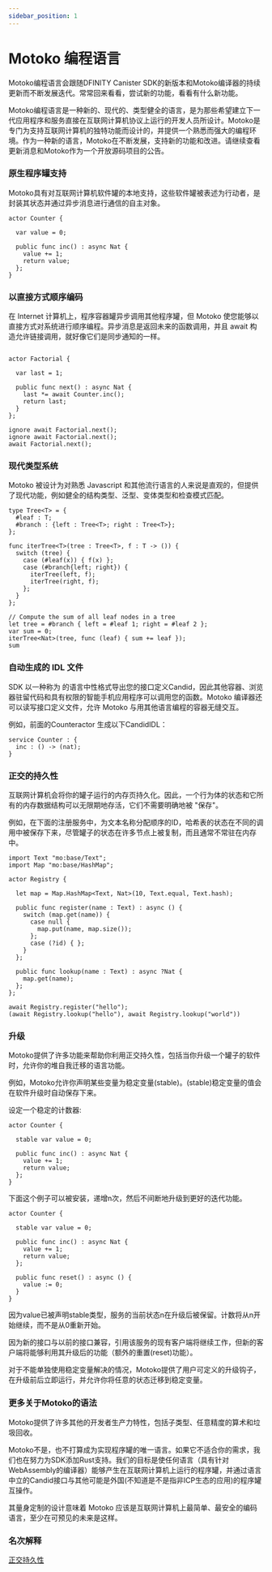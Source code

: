 ```yaml
---
sidebar_position: 1
---
```


# Motoko 编程语言


Motoko编程语言会跟随DFINITY Canister SDK的新版本和Motoko编译器的持续更新而不断发展迭代。常常回来看看，尝试新的功能，看看有什么新功能。

Motoko编程语言是一种新的、现代的、类型健全的语言，是为那些希望建立下一代应用程序和服务直接在互联网计算机协议上运行的开发人员所设计。Motoko是专门为支持互联网计算机的独特功能而设计的，并提供一个熟悉而强大的编程环境。作为一种新的语言，Motoko在不断发展，支持新的功能和改进。请继续查看更新消息和Motoko作为一个开放源码项目的公告。

### 原生程序罐支持

Motoko具有对互联网计算机软件罐的本地支持，这些软件罐被表述为行动者，是封装其状态并通过异步消息进行通信的自主对象。

```
actor Counter {

  var value = 0;

  public func inc() : async Nat {
    value += 1;
    return value;
  };
}
```

### 以直接方式顺序编码

在 Internet 计算机上，程序容器罐异步调用其他程序罐，但 Motoko 使您能够以直接方式对系统进行顺序编程。异步消息是返回未来的函数调用，并且 await 构造允许链接调用，就好像它们是同步通知的一样。

```

actor Factorial {

  var last = 1;

  public func next() : async Nat {
    last *= await Counter.inc();
    return last;
  }
};

ignore await Factorial.next();
ignore await Factorial.next();
await Factorial.next();

```

### 现代类型系统

Motoko 被设计为对熟悉 Javascript 和其他流行语言的人来说是直观的，但提供了现代功能，例如健全的结构类型、泛型、变体类型和检查模式匹配。

```
type Tree<T> = {
  #leaf : T;
  #branch : {left : Tree<T>; right : Tree<T>};
};

func iterTree<T>(tree : Tree<T>, f : T -> ()) {
  switch (tree) {
    case (#leaf(x)) { f(x) };
    case (#branch{left; right}) {
      iterTree(left, f);
      iterTree(right, f);
    };
  }
};

// Compute the sum of all leaf nodes in a tree
let tree = #branch { left = #leaf 1; right = #leaf 2 };
var sum = 0;
iterTree<Nat>(tree, func (leaf) { sum += leaf });
sum
```

### 自动生成的 IDL 文件

SDK 以一种称为 的语言中性格式导出您的接口定义Candid，因此其他容器、浏览器驻留代码和具有权限的智能手机应用程序可以调用您的函数。Motoko 编译器还可以读写接口定义文件，允许 Motoko 与用其他语言编程的容器无缝交互。

例如，前面的Counteractor 生成以下CandidIDL：

```
service Counter : {
  inc : () -> (nat);
}
```

### 正交的持久性

互联网计算机会将你的罐子运行的内存页持久化。因此，一个行为体的状态和它所有的内存数据结构可以无限期地存活，它们不需要明确地被 "保存"。

例如，在下面的注册服务中，为文本名称分配顺序的ID，哈希表的状态在不同的调用中被保存下来，尽管罐子的状态在许多节点上被复制，而且通常不常驻在内存中。

```
import Text "mo:base/Text";
import Map "mo:base/HashMap";

actor Registry {

  let map = Map.HashMap<Text, Nat>(10, Text.equal, Text.hash);

  public func register(name : Text) : async () {
    switch (map.get(name)) {
      case null {
        map.put(name, map.size());
      };
      case (?id) { };
    }
  };

  public func lookup(name : Text) : async ?Nat {
    map.get(name);
  };
};

await Registry.register("hello");
(await Registry.lookup("hello"), await Registry.lookup("world"))
```

### 升级
Motoko提供了许多功能来帮助你利用正交持久性，包括当你升级一个罐子的软件时，允许你的堆自我迁移的语言功能。

例如，Motoko允许你声明某些变量为稳定变量(stable)。(stable)稳定变量的值会在软件升级时自动保存下来。

设定一个稳定的计数器:

```
actor Counter {

  stable var value = 0;

  public func inc() : async Nat {
    value += 1;
    return value;
  };
}
```

下面这个例子可以被安装，递增n次，然后不间断地升级到更好的迭代功能。

```
actor Counter {

  stable var value = 0;

  public func inc() : async Nat {
    value += 1;
    return value;
  };

  public func reset() : async () {
    value := 0;
  }
}
```

因为value已被声明stable类型，服务的当前状态n在升级后被保留。计数将从n开始继续，而不是从0重新开始。

因为新的接口与以前的接口兼容，引用该服务的现有客户端将继续工作，但新的客户端将能够利用其升级后的功能（额外的重置(reset)功能）。

对于不能单独使用稳定变量解决的情况，Motoko提供了用户可定义的升级钩子，在升级前后立即运行，并允许你将任意的状态迁移到稳定变量。

###  更多关于Motoko的语法


Motoko提供了许多其他的开发者生产力特性，包括子类型、任意精度的算术和垃圾回收。

Motoko不是，也不打算成为实现程序罐的唯一语言。如果它不适合你的需求，我们也在努力为SDK添加Rust支持。我们的目标是使任何语言（具有针对WebAssembly的编译器）能够产生在互联网计算机上运行的程序罐，并通过语言中立的Candid接口与其他可能是外国(不知道是不是指非ICP生态的应用)的程序罐互操作。


其量身定制的设计意味着 Motoko 应该是互联网计算机上最简单、最安全的编码语言，至少在可预见的未来是这样。


### 名次解释

[正交持久性](https://www.wikiwand.com/en/Persistence_(computer_science))